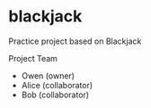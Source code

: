 # blackjack
Practice project based on Blackjack

Project Team
* Owen (owner)
* Alice (collaborator)
* Bob (collaborator)

